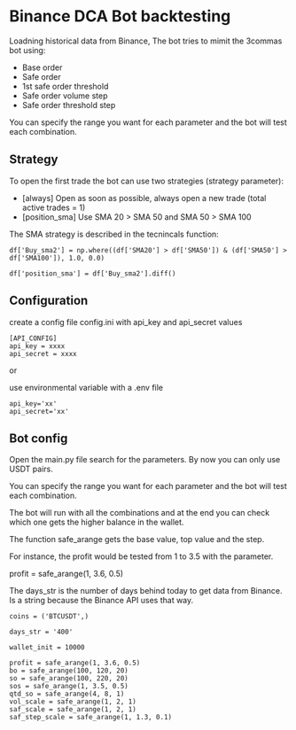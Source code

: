 # Binance DCA Bot backtesting

Loadning historical data from Binance, The bot tries to mimit the 3commas bot using:

- Base order
- Safe order
- 1st safe order threshold
- Safe order volume step
- Safe order threshold step

You can specify the range you want for each parameter and the bot will test each combination.

## Strategy

To open the first trade the bot can use two strategies (strategy parameter):

- [always] Open as soon as possible, always open a new trade (total active trades = 1)
- [position_sma] Use SMA 20 > SMA 50 and SMA 50 > SMA 100 

The SMA strategy is described in the tecnincals function:

```
df['Buy_sma2'] = np.where((df['SMA20'] > df['SMA50']) & (df['SMA50'] > df['SMA100']), 1.0, 0.0)

df['position_sma'] = df['Buy_sma2'].diff()
```

## Configuration

create a config file config.ini with api_key and api_secret values
```
[API_CONFIG]
api_key = xxxx
api_secret = xxxx
```
or

use environmental variable with a .env file

```
api_key='xx'
api_secret='xx'
```

## Bot config

Open the main.py file search for the parameters. By now you can only use USDT pairs.

You can specify the range you want for each parameter and the bot will test each combination.

The bot will run with all the combinations and at the end you can check which one gets the higher balance in the wallet.

The function safe_arange gets the base value, top value and the step.

For instance, the profit would be tested from 1 to 3.5 with the parameter.

profit = safe_arange(1, 3.6, 0.5)

The days_str is the number of days behind today to get data from Binance. Is a string because the Binance API uses that way.

```
coins = ('BTCUSDT',)

days_str = '400'

wallet_init = 10000

profit = safe_arange(1, 3.6, 0.5)
bo = safe_arange(100, 120, 20)
so = safe_arange(100, 220, 20)
sos = safe_arange(1, 3.5, 0.5)
qtd_so = safe_arange(4, 8, 1)
vol_scale = safe_arange(1, 2, 1)
saf_scale = safe_arange(1, 2, 1)
saf_step_scale = safe_arange(1, 1.3, 0.1)

```
